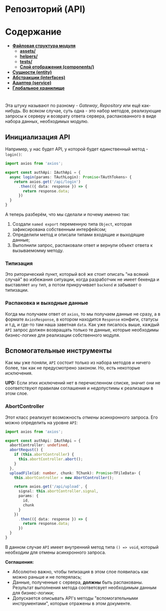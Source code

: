 # **Репозиторий (API)**

# **Содержание**

- [**Файловая структура модуля**](structure.md)
  - [**assets/**](assets.md)
  - [**helpers/**](helpers.md)
  - [**tests/**](tests.md)
  - [**Слой отображения (components/)**](component.md)
- [**Сущности (entity)**](entity.md)
- [**Абстракции (interfaces)**](interfaces.md)
- [**Адаптер (service)**](service.md)
- [**Глобальное хранилище**](store.md)

#

Эта штуку называют по разному - *Gateway*, *Repository* или ещё как-нибудь. Во всяком случае, суть одна - это набор методов, реализующие запросы к серверу и возврату ответа сервера, распакованного в виде набора данных, необходимых модулю.

## **Инициализация API**

Например, у нас будет API, у которой будет единственный метод - `login()`:

```typescript
import axios from 'axios';

export const authApi: IAuthApi = {
  async login(params: TAuthLogin): Promise<TAuthTokens> {
    return axios.get('/api/login')
      .then(({ data: response }) => {
        return response.data;
      })
  }
}
```

А теперь разберём, что мы сделали и почему именно так:

1. Создали `named export` переменную типа `Object`, которая зафиксирована собственным интерфейсом;
2. Определили метод и описали типами входящие и выходящие данные;
3. Выполнили запрос, распаковали ответ и вернули объект ответа к вызываемомму методу.

### **Типизация**

Это риторический пункт, который всё же стоит описать "на всякий случай" во избежания ситуации, когда разработчик не имеет бекенда и выставляет `any` тип, а потом прикручивает `backend` и забывает о типизации.

### **Распаковка и выходные данные**

Когда мы получаем ответ от `axios`, то мы получаем данные не сразу, а в формате `AxiosResponse`, в котором находится `Response` конфиги, статусы и т.д, и где-то там наша заветная `data`. Как уже писалось выше, каждый `API` запрос должен возвращать только те данные, которые необходимы бизнес-логике для реализации собственного модуля.

## **Вспомогательные инструменты**

Как мы уже поняли, `API` состоит только из набора методов и ничего более, так как не предусмотрено законом. Но, есть некоторые исключения.

>
  **UPD:** Если этих исключений нет в перечисленном списке, значит они не соответствуют правилам соглашения и недопустимы к реализации в этом слое.
>

### **AbortController**

Этот класс реализует возможность *отмены* асинхронного запроса. Его можно определить на уровне `API`:

```typescript
import axios from 'axios';

export const authApi: IAuthApi = {
  abortController: undefined,
  abortRequst() {
    if (this.abortController) {
      this.abortController.abort();
    }
  },
  uploadFile(id: number, chunk: TChunk): Promise<TFileData> {
    this.abortController = new AbortController();

    return axios.get('/api/upload', {
      signal: this.abortController.signal,
      params: {
        id,
        chunk
      }
    })
      .then(({ data: response }) => {
        return response.data;
      })
  }
}
```

В данном случае `API` имеет внутренний метод типа `() => void`, который необходим для отмены асинхронного запроса.

>
  **Соглашения:**
  - Абсолютно важно, чтобы типизация в этом слое появилась как можно раньше и не потерялась;
  - Данные, полученные с сервера, **должны** быть распакованы. Результат выполнения метода соответсвует необходимым данным для бизнес-логики;
  - Допускается описывать API's методы "вспомогательными инструментами", которые отражены в этом документе.
>